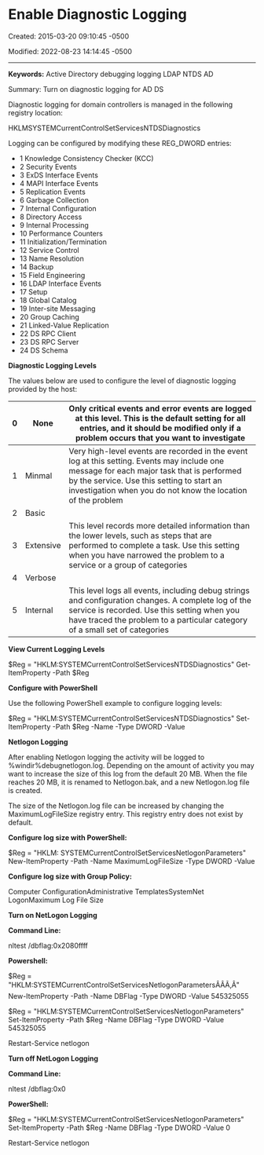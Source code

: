 # Enable Diagnostic Logging

Created: 2015-03-20 09:10:45 -0500

Modified: 2022-08-23 14:14:45 -0500

---

**Keywords:** Active Directory debugging logging LDAP NTDS AD

Summary: Turn on diagnostic logging for AD DS

Diagnostic logging for domain controllers is managed in the following registry location:

HKLMSYSTEMCurrentControlSetServicesNTDSDiagnostics

Logging can be configured by modifying these REG_DWORD entries:

- 1 Knowledge Consistency Checker (KCC)
- 2 Security Events
- 3 ExDS Interface Events
- 4 MAPI Interface Events
- 5 Replication Events
- 6 Garbage Collection
- 7 Internal Configuration
- 8 Directory Access
- 9 Internal Processing
- 10 Performance Counters
- 11 Initialization/Termination
- 12 Service Control
- 13 Name Resolution
- 14 Backup
- 15 Field Engineering
- 16 LDAP Interface Events
- 17 Setup
- 18 Global Catalog
- 19 Inter-site Messaging
- 20 Group Caching
- 21 Linked-Value Replication
- 22 DS RPC Client
- 23 DS RPC Server
- 24 DS Schema

**Diagnostic Logging Levels**

The values below are used to configure the level of diagnostic logging provided by the host:

| 0 | None | Only critical events and error events are logged at this level. This is the default setting for all entries, and it should be modified only if a problem occurs that you want to investigate |
|---------|---------|------------------------------------------------------|
| 1 | Minmal | Very high-level events are recorded in the event log at this setting. Events may include one message for each major task that is performed by the service. Use this setting to start an investigation when you do not know the location of the problem |
| 2 | Basic |  |
| 3 | Extensive | This level records more detailed information than the lower levels, such as steps that are performed to complete a task. Use this setting when you have narrowed the problem to a service or a group of categories |
| 4 | Verbose |  |
| 5 | Internal | This level logs all events, including debug strings and configuration changes. A complete log of the service is recorded. Use this setting when you have traced the problem to a particular category of a small set of categories |

**View Current Logging Levels**

$Reg = "HKLM:SYSTEMCurrentControlSetServicesNTDSDiagnostics"
Get-ItemProperty -Path $Reg

**Configure with PowerShell**

Use the following PowerShell example to configure logging levels:

$Reg = "HKLM:SYSTEMCurrentControlSetServicesNTDSDiagnostics"
Set-ItemProperty -Path $Reg -Name <service> -Type DWORD -Value <value>

**Netlogon Logging**

After enabling Netlogon logging the activity will be logged to %windir%debugnetlogon.log. Depending on the amount of activity you may want to increase the size of this log from the default 20 MB. When the file reaches 20 MB, it is renamed to Netlogon.bak, and a new Netlogon.log file is created.

The size of the Netlogon.log file can be increased by changing the MaximumLogFileSize registry entry. This registry entry does not exist by default.

**Configure log size with PowerShell:**

$Reg = "HKLM: SYSTEMCurrentControlSetServicesNetlogonParameters"
New-ItemProperty -Path -Name MaximumLogFileSize -Type DWORD -Value <log-size>

**Configure log size with Group Policy:**

Computer ConfigurationAdministrative TemplatesSystemNet LogonMaximum Log File Size

**Turn on NetLogon Logging**

**Command Line:**

nltest /dbflag:0x2080ffff

**Powershell:**

$Reg = "HKLM:SYSTEMCurrentControlSetServicesNetlogonParametersÂÂÃ‚Â"
New-ItemProperty -Path -Name DBFlag -Type DWORD -Value 545325055

$Reg = "HKLM:SYSTEMCurrentControlSetServicesNetlogonParameters"
Set-ItemProperty -Path $Reg -Name DBFlag -Type DWORD -Value 545325055

Restart-Service netlogon

**Turn off NetLogon Logging**

**Command Line:**

nltest /dbflag:0x0

**PowerShell:**

$Reg = "HKLM:SYSTEMCurrentControlSetServicesNetlogonParameters"
Set-ItemProperty -Path $Reg -Name DBFlag -Type DWORD -Value 0

Restart-Service netlogon </log-size>
